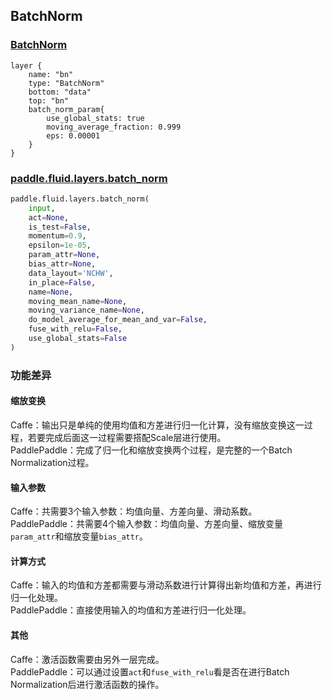 ## BatchNorm


### [BatchNorm](http://caffe.berkeleyvision.org/tutorial/layers/batchnorm.html)
```
layer {
    name: "bn"
    type: "BatchNorm"
    bottom: "data"
    top: "bn"
    batch_norm_param{
        use_global_stats: true
    	moving_average_fraction: 0.999
    	eps: 0.00001
    }
}
```


### [paddle.fluid.layers.batch_norm](http://paddlepaddle.org/documentation/docs/zh/1.3/api_cn/layers_cn.html#permalink-36-batch_norm)
```python
paddle.fluid.layers.batch_norm(
    input, 
    act=None, 
    is_test=False, 
    momentum=0.9, 
    epsilon=1e-05, 
    param_attr=None, 
    bias_attr=None, 
    data_layout='NCHW', 
    in_place=False, 
    name=None, 
    moving_mean_name=None, 
    moving_variance_name=None, 
    do_model_average_for_mean_and_var=False, 
    fuse_with_relu=False, 
    use_global_stats=False
)
```  

### 功能差异
#### 缩放变换
Caffe：输出只是单纯的使用均值和方差进行归一化计算，没有缩放变换这一过程，若要完成后面这一过程需要搭配Scale层进行使用。  
PaddlePaddle：完成了归一化和缩放变换两个过程，是完整的一个Batch Normalization过程。

#### 输入参数
Caffe：共需要3个输入参数：均值向量、方差向量、滑动系数。    
PaddlePaddle：共需要4个输入参数：均值向量、方差向量、缩放变量`param_attr`和缩放变量`bias_attr`。

#### 计算方式
Caffe：输入的均值和方差都需要与滑动系数进行计算得出新均值和方差，再进行归一化处理。    
PaddlePaddle：直接使用输入的均值和方差进行归一化处理。

#### 其他
Caffe：激活函数需要由另外一层完成。  
PaddlePaddle：可以通过设置`act`和`fuse_with_relu`看是否在进行Batch Normalization后进行激活函数的操作。
